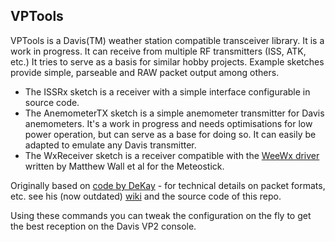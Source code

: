 VPTools
-------

VPTools is a Davis(TM) weather station compatible transceiver library. It is a work in progress. It can receive from multiple RF transmitters (ISS, ATK, etc.) It tries to serve as a basis for similar hobby projects. Example sketches provide simple, parseable and RAW packet output among others.

* The ISSRx sketch is a receiver with a simple interface configurable in source code.
* The AnemometerTX sketch is a simple anemometer transmitter for Davis anemometers. It's a work in progress and needs optimisations for low power operation, but can serve as a base for doing so. It can easily be adapted to emulate any Davis transmitter.
* The WxReceiver sketch is a receiver compatible with the [WeeWx driver](https://github.com/matthewwall/weewx-meteostick) written by Matthew Wall et al for the Meteostick.

Originally based on [code by DeKay](https://github.com/dekay/DavisRFM69) - for technical details on packet formats, etc. see his (now outdated) [wiki](https://github.com/dekay/DavisRFM69/wiki) and the source code of this repo.

Using these commands you can tweak the configuration on the fly to get the best reception on the Davis VP2 console.

